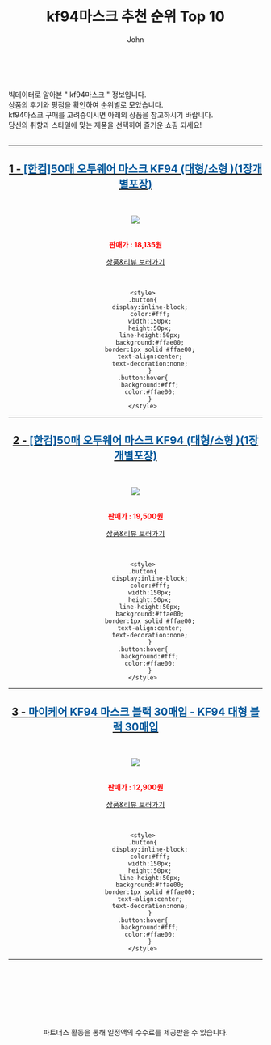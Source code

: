﻿---
layout: post
title:  "kf94마스크 추천 순위 Top 10"
author: John
categories: [ 생활/건강 ]
tags: [ kf94마스크, kf94마스크 추천, kf94마스크 100매, kf94마스크 사용기간, kf94마스크최저가, kf94마스크 효과, kf94마스크 구조, kf94마스크 원리, kf94마스크 유통기한, kf94마스크 수출 ]
image: https://shopping-phinf.pstatic.net/main_2544618/25446186813.jpg 
description: "쿠팡에서 kf94마스크 관련 상품으로 가장 고객 선호도가 높은 제품 중 하나입니다."
---

<br>
<br>
빅데이터로 알아본 " kf94마스크 " 정보입니다.
<br>
상품의 후기와 평점을 확인하여 순위별로 모았습니다.
<br>
kf94마스크  구매를 고려중이시면 아래의 상품을 참고하시기 바랍니다.
<br>
당신의 취향과 스타일에 맞는 제품을 선택하여 즐거운 쇼핑 되세요!
<br><br>
<hr>
<p>
    
<center><h2><a href="https://oneany.shop/XYt8KC" target="_blank"><b>1 - <font color='#01579B'>[한컴]50매 오투웨어 마스크 KF94 (대형/소형 )(1장개별포장)</font></b></a></h2><br>

<a href="https://oneany.shop/XYt8KC" target="_blank"><img src="https://shopping-phinf.pstatic.net/main_2544618/25446186813.jpg"></a><br><br>

<b><font color='#ff0000'>판매가 : 18,135원</font></b><br>

<a href="https://oneany.shop/XYt8KC" target="_blank" class="button">상품&리뷰 보러가기</a><p><br>

        <style>
        .button{
            display:inline-block;
            color:#fff;
            width:150px;
            height:50px;
            line-height:50px;
            background:#ffae00;
            border:1px solid #ffae00;
            text-align:center;
            text-decoration:none;
            }
        .button:hover{
            background:#fff;
            color:#ffae00;
            }
        </style>

<hr>

<center><h2><a href="https://oneany.shop/9Hlaa5" target="_blank"><b>2 - <font color='#01579B'>[한컴]50매 오투웨어 마스크 KF94 (대형/소형 )(1장개별포장)</font></b></a></h2><br>

<a href="https://oneany.shop/9Hlaa5" target="_blank"><img src="https://shopping-phinf.pstatic.net/main_2544607/25446075500.jpg"></a><br><br>

<b><font color='#ff0000'>판매가 : 19,500원</font></b><br>

<a href="https://oneany.shop/9Hlaa5" target="_blank" class="button">상품&리뷰 보러가기</a><p><br>

        <style>
        .button{
            display:inline-block;
            color:#fff;
            width:150px;
            height:50px;
            line-height:50px;
            background:#ffae00;
            border:1px solid #ffae00;
            text-align:center;
            text-decoration:none;
            }
        .button:hover{
            background:#fff;
            color:#ffae00;
            }
        </style>

<hr>

<center><h2><a href="https://oneany.shop/Z4iIlc" target="_blank"><b>3 - <font color='#01579B'>마이케어 KF94 마스크 블랙 30매입 - KF94 대형 블랙 30매입</font></b></a></h2><br>

<a href="https://oneany.shop/Z4iIlc" target="_blank"><img src="https://cdn.funshop.co.kr/products/0000103744/vs_image800.jpg"></a><br><br>

<b><font color='#ff0000'>판매가 : 12,900원</font></b><br>

<a href="https://oneany.shop/Z4iIlc" target="_blank" class="button">상품&리뷰 보러가기</a><p><br>

        <style>
        .button{
            display:inline-block;
            color:#fff;
            width:150px;
            height:50px;
            line-height:50px;
            background:#ffae00;
            border:1px solid #ffae00;
            text-align:center;
            text-decoration:none;
            }
        .button:hover{
            background:#fff;
            color:#ffae00;
            }
        </style>

<hr>

<br><br><br><br><br><br><br>
파트너스 활동을 통해 일정액의 수수료를 제공받을 수 있습니다.
